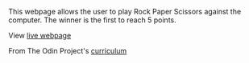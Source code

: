 This webpage allows the user to play Rock Paper Scissors against the computer. The winner is the first to reach 5 points.

View [live webpage](https://annacate.github.io/rock_paper_scissors/)

From The Odin Project's [curriculum](https://github.com/TheOdinProject/curriculum/tree/master/web_development_101/javascript_basics)